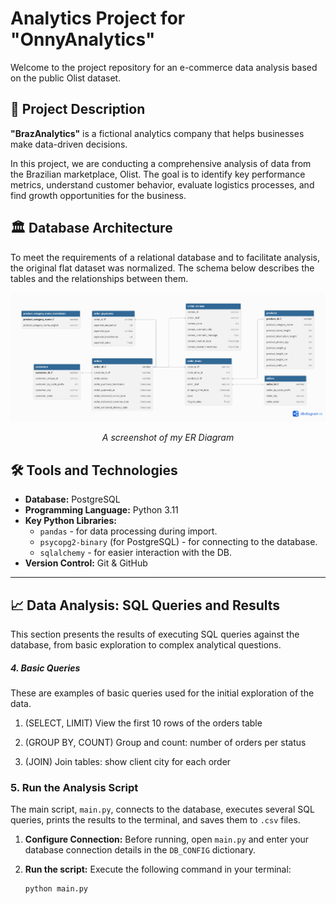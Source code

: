 # Analytics Project for "OnnyAnalytics"

Welcome to the project repository for an e-commerce data analysis based on the public Olist dataset.

## 📝 Project Description

**"BrazAnalytics"** is a fictional analytics company that helps businesses make data-driven decisions.

In this project, we are conducting a comprehensive analysis of data from the Brazilian marketplace, Olist. The goal is to identify key performance metrics, understand customer behavior, evaluate logistics processes, and find growth opportunities for the business.

## 🏛️ Database Architecture

To meet the requirements of a relational database and to facilitate analysis, the original flat dataset was normalized. The schema below describes the tables and the relationships between them.

![ER Diagram](screenshots/er_diagram.png)
*<p align="center">A screenshot of my ER Diagram </p>*

## 🛠️ Tools and Technologies

* **Database:** PostgreSQL
* **Programming Language:** Python 3.11
* **Key Python Libraries:**
    * `pandas` - for data processing during import.
    * `psycopg2-binary` (for PostgreSQL) - for connecting to the database.
    * `sqlalchemy` - for easier interaction with the DB.
* **Version Control:** Git & GitHub

***
## 📈 Data Analysis: SQL Queries and Results

This section presents the results of executing SQL queries against the database, from basic exploration to complex analytical questions.

##### 4. Basic Queries
These are examples of basic queries used for the initial exploration of the data.

1. (SELECT, LIMIT)
View the first 10 rows of the orders table

2. (GROUP BY, COUNT)
Group and count: number of orders per status

3. (JOIN)
Join tables: show client city for each order

### 5. Run the Analysis Script

The main script, `main.py`, connects to the database, executes several SQL queries, prints the results to the terminal, and saves them to `.csv` files.

1.  **Configure Connection:** Before running, open `main.py` and enter your database connection details in the `DB_CONFIG` dictionary.
2.  **Run the script:** Execute the following command in your terminal:
    
    ```bash
    python main.py
    ```
